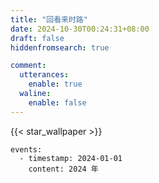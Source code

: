 ```yaml
---
title: "回看来时路"
date: 2024-10-30T00:24:31+08:00
draft: false
hiddenfromsearch: true

comment:
  utterances:
    enable: true
  waline:
    enable: false
---
```


{{< star_wallpaper >}}

```timeline {animation=true reverse=true}
events:
  - timestamp: 2024-01-01
    content: 2024 年 
```